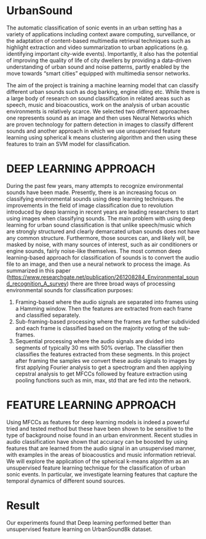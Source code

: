 # UrbanSound
The automatic classification of sonic events in an urban setting has a variety of applications
including context aware computing, surveillance, or the adaptation of content-based
multimedia retrieval techniques such as highlight extraction and video summarization to
urban applications (e.g. identifying important city-wide events). Importantly, it also has the
potential of improving the quality of life of city dwellers by providing a data-driven
understanding of urban sound and noise patterns, partly enabled by the move towards “smart
cities” equipped with multimedia sensor networks.

The aim of the project is training a machine learning model that can classify different urban
sounds such as dog barking, engine idling etc. While there is a large body of research on sound
classification in related areas such as speech, music and bioacoustics, work on the analysis of
urban acoustic environments is relatively scarce. We selected two different approaches one
represents sound as an image and then uses Neural Networks which are proven technology for
pattern detection in images to classify different sounds and another approach in which we
use unsupervised feature learning using spherical k means clustering algorithm and then using
these features to train an SVM model for classification.

# DEEP LEARNING APPROACH
During the past few years, many attempts to recognize environmental sounds have been made.
Presently, there is an increasing focus on classifying environmental sounds using deep learning
techniques. the improvements in the field of image classification due to
revolution introduced by deep learning in recent years are leading researchers to start using
images when classifying sounds. The main problem with using deep learning for urban sound
classification is that unlike speech/music which are strongly structured and clearly demarcated
urban sounds does not have any common structure. Furthermore, those sources can, and likely
will, be masked by noise, with many sources of interest, such as air conditioners or engine
sounds, fairly noise-like themselves. The most common deep learning-based approach for
classification of sounds is to convert the audio file to an image, and then use a neural network
to process the image.
As summarized in this paper (https://www.researchgate.net/publication/261208284_Environmental_sound_recognition_A_survey)
there are three broad ways of processing environmental sounds for classification purposes: 
1) Framing-based where the audio signals are separated into frames using a Hamming window. 
Then the features are extracted from each frame and classified separately.
2) Sub-framing-based processing where the frames are further subdivided and each frame is 
classified based on the majority voting of the sub-frames.
3) Sequential processing where the audio signals are divided into segments of typically 30 ms with 50%
overlap. The classifier then classifies the features extracted from these segments. In this project
after framing the samples we convert these audio signals to images by first applying Fourier
analysis to get a spectrogram and then applying cepstral analysis to get MFCCs followed by
feature extraction using pooling functions such as min, max, std that are fed into the network.

# FEATURE LEARNING APPROACH
Using MFCCs as features for deep learning models is indeed a powerful tried and tested
method but these have been shown to be sensitive to the type of background noise found in an
urban environment. Recent studies in audio classification have shown that accuracy can be
boosted by using features that are learned from the audio signal in an unsupervised manner,
with examples in the areas of bioacoustics and music information retrieval. We will explore the application of the 
spherical k-means algorithm as an unsupervised feature learning technique for the classification of urban sonic events. In
particular, we investigate learning features that capture the temporal dynamics of different
sound sources.

# Result
Our experiments found that Deep learning performed better than unsupervised feature
learning on UrbanSound8k dataset.
